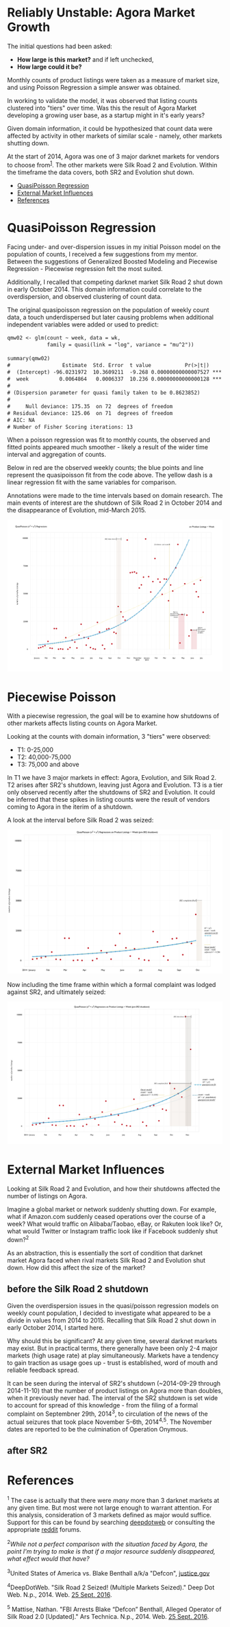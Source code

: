 # Reliably Unstable: Agora Market Growth

The initial questions had been asked: 

- **How large is this market?** and if left unchecked, 
- **How large could it be?** 

Monthly counts of product listings were taken as a measure of market size, and using Poisson Regression a simple answer was obtained. 

In working to validate the model, it was observed that listing counts clustered into "tiers" over time. Was this the result of Agora Market developing a growing user base, as a startup might in it's early years?  

Given domain information, it could be hypothesized that count data were affected by activity in other markets of similar scale - namely, other markets shutting down. 

At the start of 2014, Agora was one of 3 major darknet markets for vendors to choose from<sup>[1](#references)</sup>. The other markets were Silk Road 2 and Evolution. Within the timeframe the data covers, both SR2 and Evolution shut down. 

- [QuasiPoisson Regression](#quasipoisson-regression)
- [External Market Influences](#external-market-influences)
- [References](#references)

# QuasiPoisson Regression

Facing under- and over-dispersion issues in my initial Poisson model on the population of counts, I received a few suggestions from my mentor. Between the suggestions of Generalized Boosted Modeling and Piecewise Regression - Piecewise regression felt the most suited. 

Additionally, I recalled that competing darknet market Silk Road 2 shut down in early October 2014. This domain information could correlate to the overdispersion, and observed clustering of count data.

The original quasipoisson regression on the population of weekly count data, a touch underdispersed but later causing problems when additional independent variables were added or used to predict:

```{r}
qmw02 <- glm(count ~ week, data = wk, 
             family = quasi(link = "log", variance = "mu^2"))

summary(qmw02)
#                 Estimate  Std. Error  t value           Pr(>|t|)
#  (Intercept) -96.0231972  10.3609211  -9.268 0.00000000000007527 ***
#  week          0.0064864   0.0006337  10.236 0.00000000000000128 ***
#
# (Dispersion parameter for quasi family taken to be 0.8623852)
#
#     Null deviance: 175.35  on 72  degrees of freedom
# Residual deviance: 125.06  on 71  degrees of freedom
# AIC: NA
# Number of Fisher Scoring iterations: 13
```

When a poisson regression was fit to monthly counts, the observed and fitted points appeared much smoother - likely a result of the wider time interval and aggregation of counts. 

Below in red are the observed weekly counts; the blue points and line represent the quasipoisson fit from the code above. The yellow dash is a linear regression fit with the same variables for comparison. 

Annotations were made to the time intervals based on domain research. The main events of interest are the shutdown of Silk Road 2 in October 2014 and the disappearance of Evolution, mid-March 2015.

![quasipoisson original](plots/poisson/pop00-annotated.jpg)


# Piecewise Poisson

With a piecewise regression, the goal will be to examine how shutdowns of other markets affects listing counts on Agora Market.

Looking at the counts with domain information, 3 "tiers" were observed:

- T1: 0-25,000
- T2: 40,000-75,000
- T3: 75,000 and above

In T1 we have 3 major markets in effect: Agora, Evolution, and Silk Road 2. T2 arises after SR2's shutdown, leaving just Agora and Evolution. T3 is a tier only observed recently after the shutdowns of SR2 and Evolution. It could be inferred that these spikes in listing counts were the result of vendors coming to Agora in the iterim of a shutdown. 

A look at the interval before Silk Road 2 was seized:

![preSR2-00](plots/poisson/preSR2-00p-02.jpg)


Now including the time frame within which a formal complaint was lodged against SR2, and ultimately seized:

![preSR2-01](plots/poisson/preSR2-01p-02.jpg)








# External Market Influences

Looking at Silk Road 2 and Evolution, and how their shutdowns affected the number of listings on Agora. 

Imagine a global market or network suddenly shutting down. For example, what if Amazon.com suddenly ceased operations over the course of a week? What would traffic on Alibaba/Taobao, eBay, or Rakuten look like? Or, what would Twitter or Instagram traffic look like if Facebook suddenly shut down?<sup>2</sup>

As an abstraction, this is essentially the sort of condition that darknet market Agora faced when rival markets Silk Road 2 and Evolution shut down. How did this affect the size of the market?


## before the Silk Road 2 shutdown

Given the overdispersion issues in the quasi/poisson regression models on weekly count population, I decided to investigate what appeared to be a divide in values from 2014 to 2015. Recalling that Silk Road 2 shut down in early October 2014, I started here.

Why should this be significant? At any given time, several darknet markets may exist. But in practical terms, there generally have been only 2-4 major markets (high usage rate) at play simultaneously. Markets have a tendency to gain traction as usage goes up - trust is established, word of mouth and reliable feedback spread.

It can be seen during the interval of SR2's shutdown (~2014-09-29 through 2014-11-10) that the number of product listings on Agora more than doubles, when it previously never had. The interval of the SR2 shutdown is set wide to account for spread of this knowledge - from the filing of a formal complaint on Septembner 29th, 2014<sup>3</sup>, to circulation of the news of the actual seizures that took place November 5-6th, 2014<sup>4</sup><sup>,</sup><sup>5</sup>. The November dates are reported to be the culmination of Operation Onymous. 



## after SR2





# References

<sup>1</sup> The case is actually that there were _many_ more than 3 darknet markets at any given time. But most were not large enough to warrant attention. For this analysis, consideration of 3 markets defined as major would suffice. Support for this can be found by searching [deepdotweb](http://deepdotweb.com) or consulting the appropriate [reddit](http://reddit.com/r/darknetmarkets) forums.

<sup>2</sup>_While not a perfect comparison with the situation faced by Agora, the point I'm trying to make is that if a major resource suddenly disappeared, what effect would that have?_

<sup>3</sup>United States of America vs. Blake Benthall a/k/a "Defcon", [justice.gov](https://www.justice.gov/sites/default/files/usao-sdny/legacy/2015/03/25/Benthall,%20Blake%20Complaint.pdf)

<sup>4</sup>DeepDotWeb. "Silk Road 2 Seized! (Multiple Markets Seized)." Deep Dot Web. N.p., 2014. Web. [25 Sept. 2016](https://www.deepdotweb.com/2014/11/06/silk-road-2-seized/).

<sup>5</sup> Mattise, Nathan. "FBI Arrests Blake “Defcon” Benthall, Alleged Operator of Silk Road 2.0 [Updated]." Ars Technica. N.p., 2014. Web. [25 Sept. 2016](http://arstechnica.com/tech-policy/2014/11/fbi-arrests-blake-defcon-benthall-alleged-operator-of-silk-road-2-0/).


